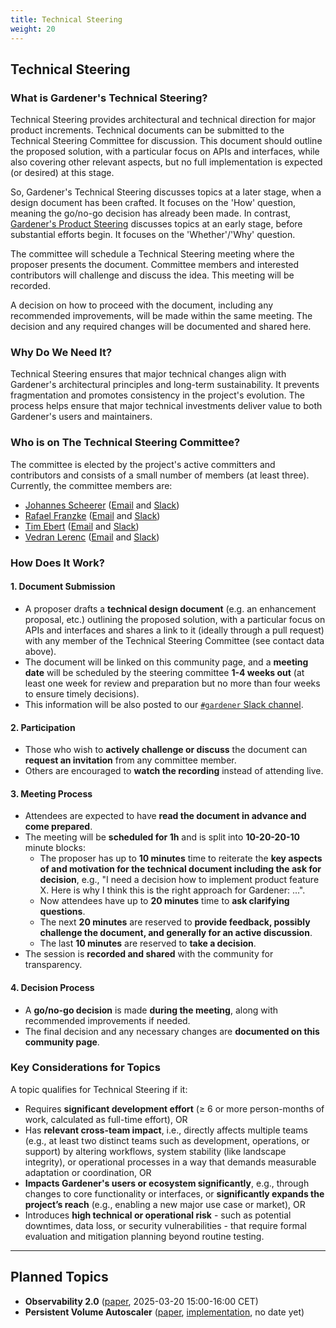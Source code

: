 ```yaml
---
title: Technical Steering
weight: 20
---
```


## Technical Steering

### What is Gardener's Technical Steering?
Technical Steering provides architectural and technical direction for major product increments. Technical documents can be submitted to the Technical Steering Committee for discussion. This document should outline the proposed solution, with a particular focus on APIs and interfaces, while also covering other relevant aspects, but no full implementation is expected (or desired) at this stage.

So, Gardener's Technical Steering discusses topics at a later stage, when a design document has been crafted. It focuses on the 'How' question, meaning the go/no-go decision has already been made. In contrast, [Gardener's Product Steering](https://gardener.cloud/community/product-steering) discusses topics at an early stage, before substantial efforts begin. It focuses on the 'Whether'/'Why' question.

The committee will schedule a Technical Steering meeting where the proposer presents the document. Committee members and interested contributors will challenge and discuss the idea. This meeting will be recorded.

A decision on how to proceed with the document, including any recommended improvements, will be made within the same meeting. The decision and any required changes will be documented and shared here.

### Why Do We Need It?
Technical Steering ensures that major technical changes align with Gardener's architectural principles and long-term sustainability. It prevents fragmentation and promotes consistency in the project's evolution. The process helps ensure that major technical investments deliver value to both Gardener's users and maintainers.

### Who is on The Technical Steering Committee?
The committee is elected by the project's active committers and contributors and consists of a small number of members (at least three). Currently, the committee members are:
- [Johannes Scheerer](https://github.com/scheererj) ([Email](mailto:johannes.scheerer@sap.com) and [Slack](https://gardener-cloud.slack.com/archives/D08EXK51QJJ))
- [Rafael Franzke](https://github.com/rfranzke) ([Email](mailto:rafael.franzke@sap.com) and [Slack](https://gardener-cloud.slack.com/archives/DAQ7R4D6D))
- [Tim Ebert](https://github.com/timebertt) ([Email](mailto:tim.ebert@stackit.cloud) and [Slack](https://gardener-cloud.slack.com/archives/D0478U21E4U))
- [Vedran Lerenc](https://github.com/vlerenc) ([Email](mailto:vedran.lerenc@sap.com) and [Slack](https://gardener-cloud.slack.com/archives/DAQH1NTUL))

### How Does It Work?
#### 1. Document Submission
- A proposer drafts a **technical design document** (e.g. an enhancement proposal, etc.) outlining the proposed solution, with a particular focus on APIs and interfaces and shares a link to it (ideally through a pull request) with any member of the Technical Steering Committee (see contact data above).
- The document will be linked on this community page, and a **meeting date** will be scheduled by the steering committee **1-4 weeks out** (at least one week for review and preparation but no more than four weeks to ensure timely decisions).
- This information will be also posted to our [`#gardener` Slack channel](https://gardener-cloud.slack.com/archives/C045DSWJZB9).

#### 2. Participation
- Those who wish to **actively challenge or discuss** the document can **request an invitation** from any committee member.
- Others are encouraged to **watch the recording** instead of attending live.

#### 3. Meeting Process
- Attendees are expected to have **read the document in advance and come prepared**.
- The meeting will be **scheduled for 1h** and is split into **10-20-20-10** minute blocks:
  - The proposer has up to **10 minutes** time to reiterate the **key aspects of and motivation for the technical document including the ask for decision**, e.g., "I need a decision how to implement product feature X. Here is why I think this is the right approach for Gardener: ...".
  - Now attendees have up to **20 minutes** time to **ask clarifying questions**.
  - The next **20 minutes** are reserved to **provide feedback, possibly challenge the document, and generally for an active discussion**.
  - The last **10 minutes** are reserved to **take a decision**.
- The session is **recorded and shared** with the community for transparency.

#### 4. Decision Process
- A **go/no-go decision** is made **during the meeting**, along with recommended improvements if needed.
- The final decision and any necessary changes are **documented on this community page**.

### Key Considerations for Topics
A topic qualifies for Technical Steering if it:
- Requires **significant development effort** (≥ 6 or more person-months of work, calculated as full-time effort), OR
- Has **relevant cross-team impact**, i.e., directly affects multiple teams (e.g., at least two distinct teams such as development, operations, or support) by altering workflows, system stability (like landscape integrity), or operational processes in a way that demands measurable adaptation or coordination, OR
- **Impacts Gardener's users or ecosystem significantly**, e.g., through changes to core functionality or interfaces, or **significantly expands the project’s reach** (e.g., enabling a new major use case or market), OR
- Introduces **high technical or operational risk** - such as potential downtimes, data loss, or security vulnerabilities - that require formal evaluation and mitigation planning beyond routine testing.

<hr/>

## Planned Topics

- **Observability 2.0** ([paper](https://github.com/gardener/logging/blob/master/docs/observability-2.0/Observability%202.0.md), 2025-03-20 15:00-16:00 CET)
- **Persistent Volume Autoscaler** ([paper](https://github.com/gardener/gardener/pull/10690), [implementation](https://github.com/gardener/pvc-autoscaler), no date yet)
